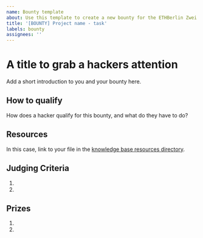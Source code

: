 ```yaml
---
name: Bounty template
about: Use this template to create a new bounty for the ETHBerlin Zwei hackathon
title: '[BOUNTY] Project name - task'
labels: bounty
assignees: ''
---
```


# A title to grab a hackers attention

Add a short introduction to you and your bounty here.

## How to qualify

How does a hacker qualify for this bounty, and what do they have to do?

## Resources

In this case, link to your file in the [knowledge base resources directory](/resources).

## Judging Criteria

1.
2.

## Prizes

1.
2.
